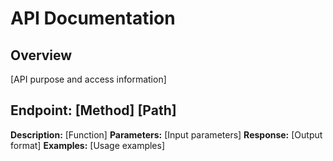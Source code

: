 # API Documentation

## Overview
[API purpose and access information]

## Endpoint: [Method] [Path]
**Description:** [Function]
**Parameters:** [Input parameters]
**Response:** [Output format]
**Examples:** [Usage examples]